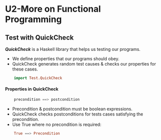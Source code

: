 # U2-More on Functional Programming

## Test with QuickCheck
***QuickCheck*** is a Haskell library that helps us testing our programs.

- We define properties that our programs should obey.
- QuickCheck generates random test causes & checks our properties for these cases.

```Haskell
    import Test.QuickCheck
```

#### Properties in QuickCheck
```Haskell
    precondition ==> postcondition
```
- Precondition & postcondition must be boolean expressions.
- QuickCheck checks postconditions for tests cases satisfying the precondition.
- Use True where no precondition is required:

```Haskell
    True ==> Precondition
```

